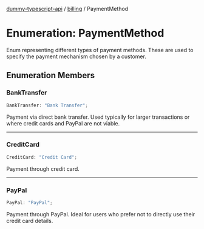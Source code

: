 [dummy-typescript-api](../../index.md) / [billing](../index.md) / PaymentMethod

# Enumeration: PaymentMethod

Enum representing different types of payment methods.
These are used to specify the payment mechanism chosen by a customer.

## Enumeration Members

### BankTransfer

```ts
BankTransfer: "Bank Transfer";
```

Payment via direct bank transfer. Used typically for larger transactions or where credit cards and PayPal are not viable.

***

### CreditCard

```ts
CreditCard: "Credit Card";
```

Payment through credit card.

***

### PayPal

```ts
PayPal: "PayPal";
```

Payment through PayPal. Ideal for users who prefer not to directly use their credit card details.

